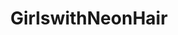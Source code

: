 ---
title: GirlswithNeonHair
crosslinks:
- Fay_Suicide
- AlbumBabes
- StephanieMichelle
- DelorisJean
- snorl4x
- u_imguralbumbot
- sexyhair
- simps
- OldSchoolCool
- FancyFollicles
- Annoyedtobenude
- gonewild
- homemadexxx
- CandyCovered
- a_little_naughty
- eyecontact
- bois
- Damnthatsinteresting
- anime
- CelestiaVega
---